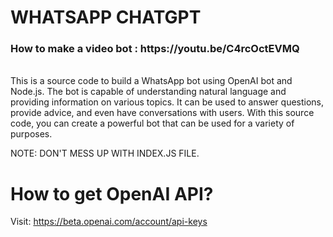# WHATSAPP CHATGPT
<h3><b>How to make a video bot </b> : https://youtu.be/C4rcOctEVMQ<br></h3>
<br>
This is a source code to build a WhatsApp bot using OpenAI bot and Node.js. The bot is capable of understanding natural language and providing information on various topics. It can be used to answer questions, provide advice, and even have conversations with users. With this source code, you can create a powerful bot that can be used for a variety of purposes. <br>

NOTE: DON'T MESS UP WITH INDEX.JS FILE. <br>


# How to get OpenAI API?
Visit: https://beta.openai.com/account/api-keys



